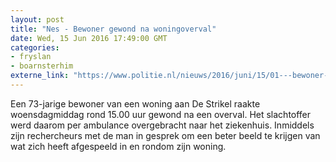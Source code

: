 ```yaml
---
layout: post
title: "Nes - Bewoner gewond na woningoverval"
date: Wed, 15 Jun 2016 17:49:00 GMT
categories: 
- fryslan 
- boarnsterhim 
externe_link: "https://www.politie.nl/nieuws/2016/juni/15/01---bewoner-gewond-na-woningoverval.html"
---
```


Een 73-jarige bewoner van een woning aan De Strikel raakte woensdagmiddag rond 15.00 uur gewond na een overval. Het slachtoffer werd daarom per ambulance overgebracht naar het ziekenhuis. Inmiddels zijn rechercheurs met de man in gesprek om een beter beeld te krijgen van wat zich heeft afgespeeld in en rondom zijn woning.
